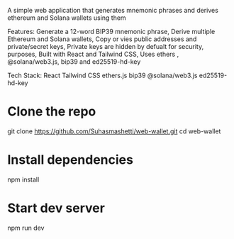 A simple web application that generates mnemonic phrases and derives ethereum and Solana wallets using them

Features:
Generate a 12-word BIP39 mnemonic phrase,
Derive multiple Ethereum and Solana wallets,
Copy or vies public addresses and private/secret keys,
Private keys are hidden by defualt for security, purposes,
Built with React and Tailwind CSS,
Uses ethers , @solana/web3.js, bip39 and ed25519-hd-key



Tech Stack:
React 
Tailwind CSS
ethers.js
bip39
@solana/web3.js
ed25519-hd-key


# Clone the repo
git clone https://github.com/Suhasmashetti/web-wallet.git
cd web-wallet

# Install dependencies
npm install

# Start dev server
npm run dev